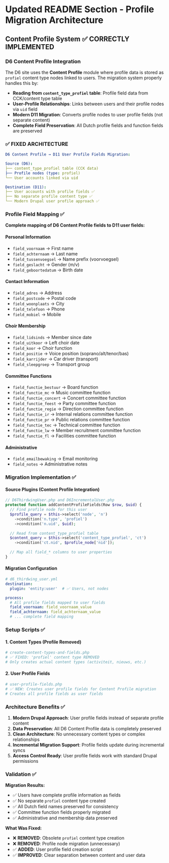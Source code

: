 # Updated README Section - Profile Migration Architecture

## Content Profile System ✅ **CORRECTLY IMPLEMENTED**

### D6 Content Profile Integration

The D6 site uses the **Content Profile** module where profile data is stored as `profiel` content type nodes linked to users. The migration system properly handles this by:

- **Reading from `content_type_profiel` table**: Profile field data from CCK/content type table
- **User-Profile Relationships**: Links between users and their profile nodes via `uid` field  
- **Modern D11 Migration**: Converts profile nodes to user profile fields (not separate content)
- **Complete Field Preservation**: All Dutch profile fields and function fields are preserved

### ✅ **FIXED ARCHITECTURE**

```yaml
D6 Content Profile → D11 User Profile Fields Migration:

Source (D6):
├── content_type_profiel table (CCK data)
├── Profile nodes (type: profiel) 
└── User accounts linked via uid

Destination (D11):
├── User accounts with profile fields ✅
├── No separate profile content type ✅  
└── Modern Drupal user profile approach ✅
```

### Profile Field Mapping ✅

**Complete mapping of D6 Content Profile fields to D11 user fields:**

#### Personal Information
- `field_voornaam` → First name
- `field_achternaam` → Last name
- `field_tussenvoegsel` → Name prefix (voorvoegsel)
- `field_geslacht` → Gender (m/v)
- `field_geboortedatum` → Birth date

#### Contact Information  
- `field_adres` → Address
- `field_postcode` → Postal code
- `field_woonplaats` → City
- `field_telefoon` → Phone
- `field_mobiel` → Mobile

#### Choir Membership
- `field_lidsinds` → Member since date
- `field_uitkoor` → Left choir date
- `field_koor` → Choir function
- `field_positie` → Voice position (soprano/alt/tenor/bas)
- `field_karrijder` → Car driver (transport)
- `field_sleepgroep` → Transport group

#### Committee Functions
- `field_functie_bestuur` → Board function
- `field_functie_mc` → Music committee function
- `field_functie_concert` → Concert committee function
- `field_functie_feest` → Party committee function
- `field_functie_regie` → Direction committee function
- `field_functie_ir` → Internal relations committee function
- `field_functie_pr` → Public relations committee function
- `field_functie_tec` → Technical committee function
- `field_functie_lw` → Member recruitment committee function
- `field_functie_fl` → Facilities committee function

#### Administrative
- `field_emailbewaking` → Email monitoring
- `field_notes` → Administrative notes

### Migration Implementation ✅

#### Source Plugins (Content Profile Integration)
```php
// D6ThirdwingUser.php and D6IncrementalUser.php
protected function addContentProfileFields(Row $row, $uid) {
  // Find profile node for this user
  $profile_query = $this->select('node', 'n')
    ->condition('n.type', 'profiel')
    ->condition('n.uid', $uid);
    
  // Read from content_type_profiel table
  $content_query = $this->select('content_type_profiel', 'ct')
    ->condition('ct.nid', $profile_node['nid']);
    
  // Map all field_* columns to user properties
}
```

#### Migration Configuration
```yaml
# d6_thirdwing_user.yml
destination:
  plugin: 'entity:user'  # ✅ Users, not nodes

process:
  # All profile fields mapped to user fields
  field_voornaam: field_voornaam_value
  field_achternaam: field_achternaam_value
  # ... complete field mapping
```

### Setup Scripts ✅

#### 1. Content Types (Profile Removed)
```bash
# create-content-types-and-fields.php
# ✅ FIXED: 'profiel' content type REMOVED
# Only creates actual content types (activiteit, nieuws, etc.)
```

#### 2. User Profile Fields  
```bash
# user-profile-fields.php  
# ✅ NEW: Creates user profile fields for Content Profile migration
# Creates all profile fields as user fields
```

### Architecture Benefits ✅

1. **Modern Drupal Approach**: User profile fields instead of separate profile content
2. **Data Preservation**: All D6 Content Profile data is completely preserved
3. **Clean Architecture**: No unnecessary content types or complex relationships
4. **Incremental Migration Support**: Profile fields update during incremental syncs
5. **Access Control Ready**: User profile fields work with standard Drupal permissions

### Validation ✅

**Migration Results:**
- ✅ Users have complete profile information as fields
- ✅ No separate `profiel` content type created
- ✅ All Dutch field names preserved for consistency
- ✅ Committee function fields properly migrated
- ✅ Administrative and membership data preserved

**What Was Fixed:**
- ❌ **REMOVED**: Obsolete `profiel` content type creation
- ❌ **REMOVED**: Profile node migration (unnecessary)
- ✅ **ADDED**: User profile field creation script
- ✅ **IMPROVED**: Clear separation between content and user data